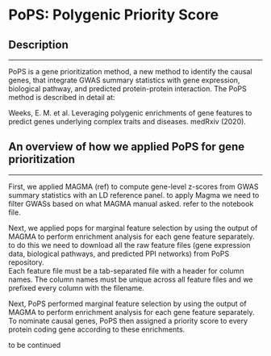 # PoPS: Polygenic Priority Score 

## Description
* * *
PoPS is a gene prioritization method, a new method to identify the causal genes, that integrate GWAS summary statistics with gene expression, biological pathway, and predicted protein-protein interaction.
The PoPS method is described in detail at: 

Weeks, E. M. et al. Leveraging polygenic enrichments of gene features to predict genes underlying complex traits and diseases. medRxiv (2020).



## An overview of how we applied PoPS for gene prioritization
* * *
First, we applied MAGMA (ref) to compute gene-level z-scores from GWAS summary statistics with an LD reference panel. 
to apply Magma we need to filter GWASs based on what MAGMA manual asked. refer to the notebook file.

Next, we applied pops for marginal feature selection by using the output of MAGMA to perform enrichment analysis for each gene feature separately.
to do this we need to download all the raw feature files (gene expression data, biological 
pathways, and predicted PPI networks) from PoPS repository.  
Each feature file must be a tab-separated file with a header for column names. 
The column names must be unique across all feature files and we prefixed every column with the filename.
 
Next, PoPS performed marginal feature selection by using the output of MAGMA to perform enrichment analysis for each gene feature separately. 
To nominate causal genes, PoPS then assigned a priority score to every protein coding gene according to these enrichments. 



   to be continued




